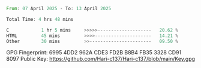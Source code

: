 <!--START_SECTION:waka-->

```rust
From: 07 April 2025 - To: 13 April 2025

Total Time: 4 hrs 48 mins

C            1 hr 5 mins     >>>>>--------------------   20.62 %
HTML         45 mins         >>>>---------------------   14.21 %
Other        30 mins         >>-----------------------   09.50 %
```

<!--END_SECTION:waka-->

GPG
Fingerprint: 6995 4DD2 962A CDE3 FD2B B8B4 FB35 3328 CD91 8097
Public Key:  https://github.com/Hari-c137/Hari-c137/blob/main/Key.gpg
